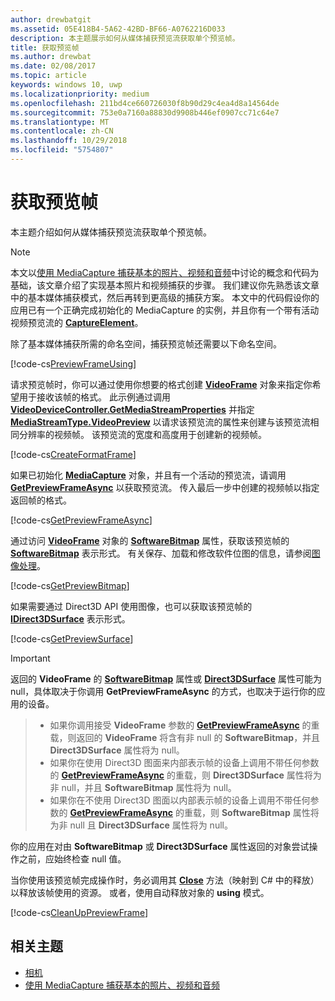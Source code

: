 ```yaml
---
author: drewbatgit
ms.assetid: 05E418B4-5A62-42BD-BF66-A0762216D033
description: 本主题展示如何从媒体捕获预览流获取单个预览帧。
title: 获取预览帧
ms.author: drewbat
ms.date: 02/08/2017
ms.topic: article
keywords: windows 10, uwp
ms.localizationpriority: medium
ms.openlocfilehash: 211bd4ce660726030f8b90d29c4ea4d8a14564de
ms.sourcegitcommit: 753e0a7160a88830d9908b446ef0907cc71c64e7
ms.translationtype: MT
ms.contentlocale: zh-CN
ms.lasthandoff: 10/29/2018
ms.locfileid: "5754807"
---
```

# <a name="get-a-preview-frame"></a>获取预览帧


本主题介绍如何从媒体捕获预览流获取单个预览帧。

> [!NOTE] 
> 本文以[使用 MediaCapture 捕获基本的照片、视频和音频](basic-photo-video-and-audio-capture-with-MediaCapture.md)中讨论的概念和代码为基础，该文章介绍了实现基本照片和视频捕获的步骤。 我们建议你先熟悉该文章中的基本媒体捕获模式，然后再转到更高级的捕获方案。 本文中的代码假设你的应用已有一个正确完成初始化的 MediaCapture 的实例，并且你有一个带有活动视频预览流的 [**CaptureElement**](https://msdn.microsoft.com/library/windows/apps/br209278)。

除了基本媒体捕获所需的命名空间，捕获预览帧还需要以下命名空间。

[!code-cs[PreviewFrameUsing](./code/BasicMediaCaptureWin10/cs/MainPage.xaml.cs#SnippetPreviewFrameUsing)]

请求预览帧时，你可以通过使用你想要的格式创建 [**VideoFrame**](https://msdn.microsoft.com/library/windows/apps/dn930917) 对象来指定你希望用于接收该帧的格式。 此示例通过调用 [**VideoDeviceController.GetMediaStreamProperties**](https://msdn.microsoft.com/library/windows/apps/br211995) 并指定 [**MediaStreamType.VideoPreview**](https://msdn.microsoft.com/library/windows/apps/br226640) 以请求该预览流的属性来创建与该预览流相同分辨率的视频帧。 该预览流的宽度和高度用于创建新的视频帧。

[!code-cs[CreateFormatFrame](./code/BasicMediaCaptureWin10/cs/MainPage.xaml.cs#SnippetCreateFormatFrame)]

如果已初始化 [**MediaCapture**](https://msdn.microsoft.com/library/windows/apps/br241124) 对象，并且有一个活动的预览流，请调用 [**GetPreviewFrameAsync**](https://msdn.microsoft.com/library/windows/apps/dn926711) 以获取预览流。 传入最后一步中创建的视频帧以指定返回帧的格式。

[!code-cs[GetPreviewFrameAsync](./code/BasicMediaCaptureWin10/cs/MainPage.xaml.cs#SnippetGetPreviewFrameAsync)]

通过访问 [**VideoFrame**](https://msdn.microsoft.com/library/windows/apps/dn930917) 对象的 [**SoftwareBitmap**](https://msdn.microsoft.com/library/windows/apps/dn930926) 属性，获取该预览帧的 [**SoftwareBitmap**](https://msdn.microsoft.com/library/windows/apps/dn887358) 表示形式。 有关保存、加载和修改软件位图的信息，请参阅[图像处理](imaging.md)。

[!code-cs[GetPreviewBitmap](./code/BasicMediaCaptureWin10/cs/MainPage.xaml.cs#SnippetGetPreviewBitmap)]

如果需要通过 Direct3D API 使用图像，也可以获取该预览帧的 [**IDirect3DSurface**](https://msdn.microsoft.com/library/windows/apps/dn965505) 表示形式。

[!code-cs[GetPreviewSurface](./code/BasicMediaCaptureWin10/cs/MainPage.xaml.cs#SnippetGetPreviewSurface)]

> [!IMPORTANT]
> 返回的 **VideoFrame** 的 [**SoftwareBitmap**](https://msdn.microsoft.com/library/windows/apps/dn930926) 属性或 [**Direct3DSurface**](https://msdn.microsoft.com/library/windows/apps/dn930920) 属性可能为 null，具体取决于你调用 **GetPreviewFrameAsync** 的方式，也取决于运行你的应用的设备。

> - 如果你调用接受 **VideoFrame** 参数的 [**GetPreviewFrameAsync**](https://msdn.microsoft.com/library/windows/apps/dn926713) 的重载，则返回的 **VideoFrame** 将含有非 null 的 **SoftwareBitmap**，并且 **Direct3DSurface** 属性将为 null。
> - 如果你在使用 Direct3D 图面来内部表示帧的设备上调用不带任何参数的 [**GetPreviewFrameAsync**](https://msdn.microsoft.com/library/windows/apps/dn926712) 的重载，则 **Direct3DSurface** 属性将为非 null，并且 **SoftwareBitmap** 属性将为 null。
> - 如果你在不使用 Direct3D 图面以内部表示帧的设备上调用不带任何参数的 [**GetPreviewFrameAsync**](https://msdn.microsoft.com/library/windows/apps/dn926712) 的重载，则 **SoftwareBitmap** 属性将为非 null 且 **Direct3DSurface** 属性将为 null。

你的应用在对由 **SoftwareBitmap** 或 **Direct3DSurface** 属性返回的对象尝试操作之前，应始终检查 null 值。

当你使用该预览帧完成操作时，务必调用其 [**Close**](https://msdn.microsoft.com/library/windows/apps/dn930918) 方法（映射到 C# 中的释放）以释放该帧使用的资源。 或者，使用自动释放对象的 **using** 模式。

[!code-cs[CleanUpPreviewFrame](./code/BasicMediaCaptureWin10/cs/MainPage.xaml.cs#SnippetCleanUpPreviewFrame)]

## <a name="related-topics"></a>相关主题

* [相机](camera.md)
* [使用 MediaCapture 捕获基本的照片、视频和音频](basic-photo-video-and-audio-capture-with-MediaCapture.md)
 

 




